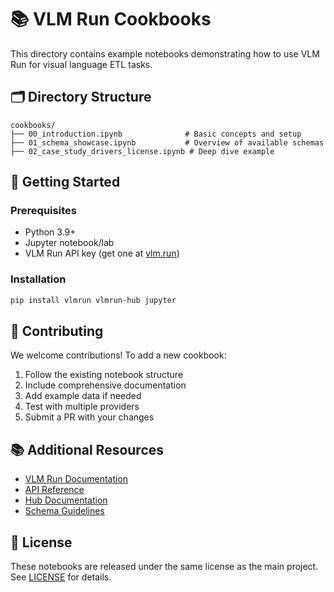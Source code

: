 # 📚 VLM Run Cookbooks

This directory contains example notebooks demonstrating how to use VLM Run for visual language ETL tasks.

## 🗂️ Directory Structure

```
cookbooks/
├── 00_introduction.ipynb              # Basic concepts and setup
├── 01_schema_showcase.ipynb           # Overview of available schemas
├── 02_case_study_drivers_license.ipynb # Deep dive example
```

## 🚀 Getting Started

### Prerequisites
- Python 3.9+
- Jupyter notebook/lab
- VLM Run API key (get one at [vlm.run](https://vlm.run))

### Installation
```bash
pip install vlmrun vlmrun-hub jupyter
```

## 🤝 Contributing

We welcome contributions! To add a new cookbook:

1. Follow the existing notebook structure
2. Include comprehensive documentation
3. Add example data if needed
4. Test with multiple providers
5. Submit a PR with your changes

## 📚 Additional Resources

- [VLM Run Documentation](https://docs.vlm.run)
- [API Reference](https://docs.vlm.run/api)
- [Hub Documentation](https://docs.vlm.run/hub)
- [Schema Guidelines](https://docs.vlm.run/hub/schema-guidelines)

## 📝 License

These notebooks are released under the same license as the main project. See [LICENSE](../LICENSE) for details.
